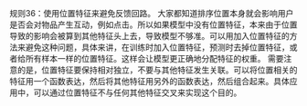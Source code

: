 规则36：使用位置特征来避免反馈回路。
大家都知道排序位置本身就会影响用户是否会对物品产生互动，例如点击。所以如果模型中没有位置特征，本来由于位置导致的影响会被算到其他特征头上去，导致模型不够准。可以用加入位置特征的方法来避免这种问题，具体来讲，在训练时加入位置特征，预测时去掉位置特征，或者给所有样本一样的位置特征。这样会让模型更正确地分配特征的权重。
需要注意的是，位置特征要保持相对独立，不要与其他特征发生关联。可以将位置相关的特征用一个函数表达，然后将其他特征用另外的函数表达，然后组合起来。具体应用中，可以通过位置特征不与任何其他特征交叉来实现这个目的。

